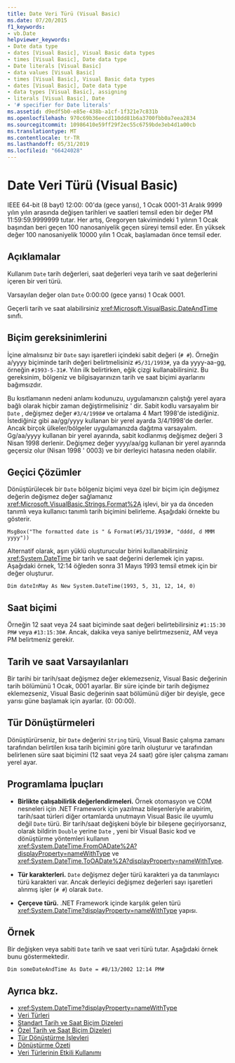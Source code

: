 ```yaml
---
title: Date Veri Türü (Visual Basic)
ms.date: 07/20/2015
f1_keywords:
- vb.Date
helpviewer_keywords:
- Date data type
- dates [Visual Basic], Visual Basic data types
- times [Visual Basic], Date data type
- Date literals [Visual Basic]
- data values [Visual Basic]
- times [Visual Basic], Visual Basic data types
- dates [Visual Basic], Date data type
- data types [Visual Basic], assigning
- literals [Visual Basic], Date
- '# specifier for Date literals'
ms.assetid: d9edf5b0-e85e-438b-a1cf-1f321e7c831b
ms.openlocfilehash: 970c69b36eecd110dd81b6a3700fbb0a7eea2834
ms.sourcegitcommit: 10986410e59ff29f2ec55c6759bde3eb4d1a00cb
ms.translationtype: MT
ms.contentlocale: tr-TR
ms.lasthandoff: 05/31/2019
ms.locfileid: "66424028"
---
```

# <a name="date-data-type-visual-basic"></a>Date Veri Türü (Visual Basic)
IEEE 64-bit (8 bayt) 12:00: 00'da (gece yarısı), 1 Ocak 0001-31 Aralık 9999 yılın yılın arasında değişen tarihleri ve saatleri temsil eden bir değer PM 11:59:59.9999999 tutar. Her artış, Gregoryen takvimindeki 1 yılının 1 Ocak başından beri geçen 100 nanosaniyelik geçen süreyi temsil eder. En yüksek değer 100 nanosaniyelik 10000 yılın 1 Ocak, başlamadan önce temsil eder.  
  
## <a name="remarks"></a>Açıklamalar  
 Kullanım `Date` tarih değerleri, saat değerleri veya tarih ve saat değerlerini içeren bir veri türü.  
  
 Varsayılan değer olan `Date` 0:00:00 (gece yarısı) 1 Ocak 0001.  
  
 Geçerli tarih ve saat alabilirsiniz <xref:Microsoft.VisualBasic.DateAndTime> sınıfı.  
  
## <a name="format-requirements"></a>Biçim gereksinimlerini  
 İçine almalısınız bir `Date` sayı işaretleri içindeki sabit değeri (`# #`). Örneğin a/yyyy biçiminde tarih değeri belirtmelisiniz `#5/31/1993#`, ya da yyyy-aa-gg, örneğin `#1993-5-31#`. Yılın ilk belirtirken, eğik çizgi kullanabilirsiniz.  Bu gereksinim, bölgeniz ve bilgisayarınızın tarih ve saat biçimi ayarlarını bağımsızdır.  
  
 Bu kısıtlamanın nedeni anlamı kodunuzu, uygulamanızın çalıştığı yerel ayara bağlı olarak hiçbir zaman değiştirmelisiniz ' dir. Sabit kodlu varsayalım bir `Date` , değişmez değer `#3/4/1998#` ve ortalama 4 Mart 1998'de istediğiniz. İstediğiniz gibi aa/gg/yyyy kullanan bir yerel ayarda 3/4/1998'de derler. Ancak birçok ülkeler/bölgeler uygulamanızda dağıtma varsayalım. Gg/aa/yyyy kullanan bir yerel ayarında, sabit kodlanmış değişmez değeri 3 Nisan 1998 derlenir. Değişmez değer yyyy/aa/gg kullanan bir yerel ayarında geçersiz olur (Nisan 1998 ' 0003) ve bir derleyici hatasına neden olabilir.  
  
## <a name="workarounds"></a>Geçici Çözümler  
 Dönüştürülecek bir `Date` bölgeniz biçimi veya özel bir biçim için değişmez değerin değişmez değer sağlamanız <xref:Microsoft.VisualBasic.Strings.Format%2A> işlevi, bir ya da önceden tanımlı veya kullanıcı tanımlı tarih biçimini belirleme. Aşağıdaki örnekte bu gösterir.  
  
```  
MsgBox("The formatted date is " & Format(#5/31/1993#, "dddd, d MMM yyyy"))  
```  
  
 Alternatif olarak, aşırı yüklü oluşturucular birini kullanabilirsiniz <xref:System.DateTime> bir tarih ve saat değerini derlemek için yapısı. Aşağıdaki örnek, 12:14 öğleden sonra 31 Mayıs 1993 temsil etmek için bir değer oluşturur.  
  
```  
Dim dateInMay As New System.DateTime(1993, 5, 31, 12, 14, 0)  
```  
  
## <a name="hour-format"></a>Saat biçimi  
 Örneğin 12 saat veya 24 saat biçiminde saat değeri belirtebilirsiniz `#1:15:30 PM#` veya `#13:15:30#`. Ancak, dakika veya saniye belirtmezseniz, AM veya PM belirtmeniz gerekir.  
  
## <a name="date-and-time-defaults"></a>Tarih ve saat Varsayılanları  
 Bir tarihi bir tarih/saat değişmez değer eklemezseniz, Visual Basic değerinin tarih bölümünü 1 Ocak, 0001 ayarlar. Bir süre içinde bir tarih değişmez eklemezseniz, Visual Basic değerinin saat bölümünü diğer bir deyişle, gece yarısı güne başlamak için ayarlar. (0: 00:00).  
  
## <a name="type-conversions"></a>Tür Dönüştürmeleri  
 Dönüştürürseniz, bir `Date` değerini `String` türü, Visual Basic çalışma zamanı tarafından belirtilen kısa tarih biçimini göre tarih oluşturur ve tarafından belirlenen süre saat biçimini (12 saat veya 24 saat) göre işler çalışma zamanı yerel ayar.  
  
## <a name="programming-tips"></a>Programlama İpuçları  
  
- **Birlikte çalışabilirlik değerlendirmeleri.** Örnek otomasyon ve COM nesneleri için .NET Framework için yazılmaz bileşenleriyle arabirim, tarih/saat türleri diğer ortamlarda unutmayın Visual Basic ile uyumlu değil `Date` türü. Bir tarih/saat değişkeni böyle bir bileşene geçiriyorsanız, olarak bildirin `Double` yerine `Date` , yeni bir Visual Basic kod ve dönüştürme yöntemleri kullanın <xref:System.DateTime.FromOADate%2A?displayProperty=nameWithType> ve <xref:System.DateTime.ToOADate%2A?displayProperty=nameWithType>.  
  
- **Tür karakterleri.** `Date` değişmez değer türü karakteri ya da tanımlayıcı türü karakteri var. Ancak derleyici değişmez değerleri sayı işaretleri alınmış işler (`# #`) olarak `Date`.  
  
- **Çerçeve türü.** .NET Framework içinde karşılık gelen türü <xref:System.DateTime?displayProperty=nameWithType> yapısı.  
  
## <a name="example"></a>Örnek  
 Bir değişken veya sabiti `Date` tarih ve saat veri türü tutar. Aşağıdaki örnek bunu göstermektedir.  
  
```  
Dim someDateAndTime As Date = #8/13/2002 12:14 PM#  
```  
  
## <a name="see-also"></a>Ayrıca bkz.

- <xref:System.DateTime?displayProperty=nameWithType>
- [Veri Türleri](../../../visual-basic/language-reference/data-types/index.md)
- [Standart Tarih ve Saat Biçim Dizeleri](../../../standard/base-types/standard-date-and-time-format-strings.md)
- [Özel Tarih ve Saat Biçim Dizeleri](../../../standard/base-types/custom-date-and-time-format-strings.md)
- [Tür Dönüştürme İşlevleri](../../../visual-basic/language-reference/functions/type-conversion-functions.md)
- [Dönüştürme Özeti](../../../visual-basic/language-reference/keywords/conversion-summary.md)
- [Veri Türlerinin Etkili Kullanımı](../../../visual-basic/programming-guide/language-features/data-types/efficient-use-of-data-types.md)
